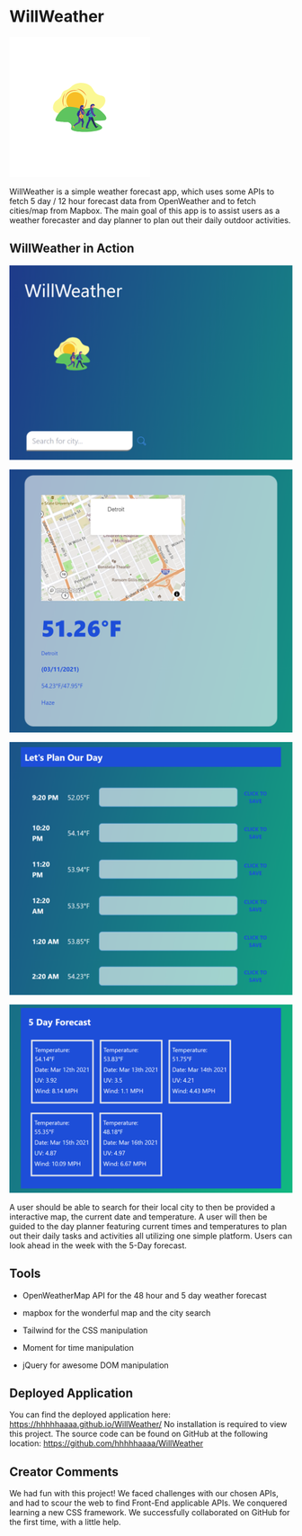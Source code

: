 # WillWeather

![WillWeather](public/WillWeather.png)

WillWeather is a simple weather forecast app, which uses some APIs to fetch 5 day / 12 hour forecast data from OpenWeather and to fetch cities/map from Mapbox. The main goal of this app is to assist users as a weather forecaster and day planner to plan out their daily outdoor activities.

## WillWeather in Action 

![WillWeather](public/images/WillWeather-Snap1.PNG)

![WillWeather](public/images/WillWeather-Snap2.PNG)

![WillWeather](public/images/WillWeather-Snap3.PNG)

![WillWeather](public/images/WillWeather-Snap4.PNG)

A user should be able to search for their local city to then be provided a interactive map, the current date and temperature. A user will then be guided to the day planner featuring current times and temperatures to plan out their daily tasks and activities all utilizing one simple platform. Users can look ahead in the week with the 5-Day forecast. 

## Tools

* OpenWeatherMap API for the 48 hour and 5 day weather forecast

* mapbox for the wonderful map and the city search

* Tailwind for the CSS manipulation

* Moment for time manipulation

* jQuery for awesome DOM manipulation

## Deployed Application 

You can find the deployed application here:
https://hhhhhaaaa.github.io/WillWeather/
No installation is required to view this project. The source code can be found on GitHub at the following location: 
https://github.com/hhhhhaaaa/WillWeather

## Creator Comments 

We had fun with this project!
We faced challenges with our chosen APIs, and had to scour the web to find Front-End applicable APIs.
We conquered learning a new CSS framework.
We successfully collaborated on GitHub for the first time, with a little help.
